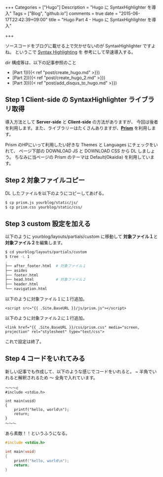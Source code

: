 +++
Categories = ["Hugo"]
Description = "Hugo に SyntaxHighlighter を導入"
Tags = ["Blog", "github.io"]
comments = true
date = "2015-06-17T22:42:39+09:00"
title = "Hugo Part 4 - Hugo に SyntaxHighlighter を導入"

+++

ソースコードをブログに載せる上で欠かせないのが SyntaxHighlighter ですよね。
というこで [Syntax Highlighting](http://gohugo.io/extras/highlighting/) を
参考にして早速導入する。


dir 構成等は、以下の記事参照のこと

- [Part 1]({{< ref "post/create_hugo.md" >}})
- [Part 2]({{< ref "post/create_hugo_2.md" >}})
- [Part 3]({{< ref "post/add_disqus_to_hugo.md" >}})

<!--more-->

## Step 1 Client-side の SyntaxHighlighter ライブラリ取得

導入方法として **Server-side** と **Client-side** の方法がありますが、
今回は後者を利用します。また、ライブラリーはたくさんありますが、**[Prism](http://prismjs.com/)**
を利用します。

Prism のHPにいって利用したい好きな Themes と Languages にチェックをいれて、
ページ下部の DOWNLOAD JS と DOWNLOAD CSS から DL しましょう。
ちなみに当ページの Prism のテーマは Default(Okaidia) を利用しています。

## Step 2 対象ファイルコピー

DL したファイルを以下のようにコピーしてあげる。

~~~bash
$ cp prism.js yourblog/static/js/
$ cp prism.css yourblog/static/css/
~~~

## Step 3 custom 設定を加える

以下のように yourblog/layouts/partials/custom に移動して
**対象ファイル１**と**対象ファイル２**を編集します。

~~~bash
$ cd yourblog/layouts/partials/custom
$ tree -L 1
.
├── after_footer.html  # 対象ファイル１
├── asides
├── footer.html
├── head.html          # 対象ファイル２
├── header.html
└── navigation.html
~~~

以下のように対象ファイル１に１行追加。

~~~markup
<script src="{{ .Site.BaseURL }}/js/prism.js"></script>
~~~



以下のように対象ファイル２に１行追加。

~~~markup
<link href="{{ .Site.BaseURL }}/css/prism.css" media="screen, projection" rel="stylesheet" type="text/css">
~~~

これで設定は終了。

## Step 4 コードをいれてみる

新しい記事でも作成して、以下のような感じでコードをいれると。
~ 半角でいれると解釈されるため 〜 全角で入れています。

~~~markup
〜〜〜c
#include <stdio.h>

int main(void)
{
    printf("hello, world\n");
    return;
}
〜〜〜
~~~

あら素敵！！というふうになる。

~~~c
#include <stdio.h>

int main(void)
{
    printf("hello, world\n");
    return;
}
~~~





